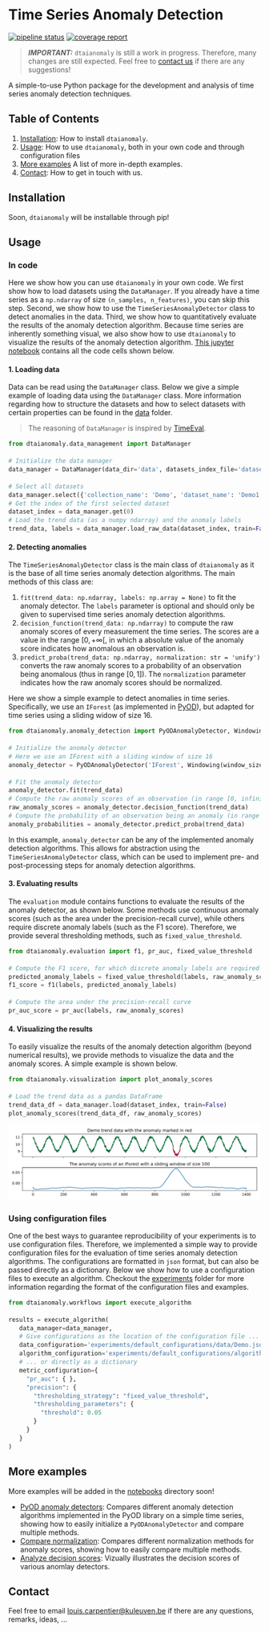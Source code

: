 # Time Series Anomaly Detection

[![pipeline status](https://gitlab.kuleuven.be/u0143709/time-series-anomaly-detection/badges/main/pipeline.svg)](https://gitlab.kuleuven.be/u0143709/time-series-anomaly-detection/-/commits/main)
[![coverage report](https://gitlab.kuleuven.be/u0143709/time-series-anomaly-detection/badges/main/coverage.svg)](https://gitlab.kuleuven.be/u0143709/time-series-anomaly-detection/-/commits/main)

> **_IMPORTANT:_** `dtaianomaly` is still a work in progress. Therefore, many changes 
> are still expected. Feel free to [contact us](#contact) if there are any suggestions!

A simple-to-use Python package for the development and analysis of time series anomaly 
detection techniques. 

## Table of Contents
1. [Installation](#installation): How to install `dtaianomaly`.
2. [Usage](#usage): How to use `dtaianomaly`, both in your own code and through configuration files
3. [More examples](#more-examples) A list of more in-depth examples. 
4. [Contact](#contact): How to get in touch with us.

## Installation

Soon, `dtaianomaly` will be installable through pip!

## Usage

### In code

Here we show how you can use `dtaianomaly` in your own code. We first show how to load 
datasets using the `DataManager`. If you already have a time series as a `np.ndarray`
of size `(n_samples, n_features)`, you can skip this step. Second, we show how to use 
the `TimeSeriesAnomalyDetector` class to detect anomalies in the data. Third, we 
show how to quantitatively evaluate the results of the anomaly detection algorithm.
Because time series are inherently something visual, we also show how to use `dtaianomaly`
to visualize the results of the anomaly detection algorithm. [This jupyter notebook](notebooks/README_demo.ipynb)
contains all the code cells shown below.

#### 1. Loading data

Data can be read using the `DataManager` class. Below we give a simple example of loading 
data using the `DataManager` class. More information regarding how to structure the datasets 
and how to select datasets with certain properties can be found in the [data](data) folder.

> The reasoning of `DataManager` is inspired by [TimeEval](https://github.com/HPI-Information-Systems/TimeEval/tree/main).

```python
from dtaianomaly.data_management import DataManager

# Initialize the data manager
data_manager = DataManager(data_dir='data', datasets_index_file='datasets.csv')

# Select all datasets
data_manager.select({'collection_name': 'Demo', 'dataset_name': 'Demo1'}) 
# Get the index of the first selected dataset
dataset_index = data_manager.get(0)  
# Load the trend data (as a numpy ndarray) and the anomaly labels
trend_data, labels = data_manager.load_raw_data(dataset_index, train=False)
```

#### 2. Detecting anomalies

The `TimeSeriesAnomalyDetector` class is the main class of `dtaianomaly` as it is the base
of all time series anomaly detection algorithms. The main methods of this class are:

1. `fit(trend_data: np.ndarray, labels: np.array = None)` to fit the anomaly detector. The 
   `labels`  parameter is optional and should only be given to supervised time series anomaly 
    detection algorithms. 
2. `decision_function(trend_data: np.ndarray)` to compute the raw anomaly scores of every 
   measurement the time series. The scores are a value in the range $[0, +\infty[$, in which 
   a absolute value of the anomaly score indicates how anomalous an observation is. 
3. `predict_proba(trend_data: np.ndarray, normalization: str = 'unify')` converts the raw
   anomaly scores to a probability of an observation being anomalous (thus in range $[0, 1]$). The `normalization` 
   parameter indicates how the raw anomaly scores should be normalized.

Here we show a simple example to detect anomalies in time series. Specifically, we use an 
`IForest` (as implemented in [PyOD](https://github.com/yzhao062/pyod)), but adapted for 
time series using a sliding widow of size 16. 

```python
from dtaianomaly.anomaly_detection import PyODAnomalyDetector, Windowing

# Initialize the anomaly detector
# Here we use an IForest with a sliding window of size 16
anomaly_detector = PyODAnomalyDetector('IForest', Windowing(window_size=100))

# Fit the anomaly detector 
anomaly_detector.fit(trend_data)
# Compute the raw anomaly scores of an observation (in range [0, infinity])
raw_anomaly_scores = anomaly_detector.decision_function(trend_data)
# Compute the probability of an observation being an anomaly (in range [0, 1])
anomaly_probabilities = anomaly_detector.predict_proba(trend_data)
```

In this example, `anomaly_detector` can be any of the implemented anomaly detection algorithms.
This allows for abstraction using the `TimeSeriesAnomalyDetector` class, which can be used to 
implement pre- and post-processing steps for anomaly detection algorithms.

#### 3. Evaluating results

The `evaluation` module contains functions to evaluate the results of the anomaly detector, as
shown below. Some methods use continuous anomaly scores (such as the area under the precision-recall
curve), while others require discrete anomaly labels (such as the F1 score). Therefore, we provide
several thresholding methods, such as `fixed_value_threshold`. 

```python
from dtaianomaly.evaluation import f1, pr_auc, fixed_value_threshold

# Compute the F1 score, for which discrete anomaly labels are required
predicted_anomaly_labels = fixed_value_threshold(labels, raw_anomaly_scores)
f1_score = f1(labels, predicted_anomaly_labels)

# Compute the area under the precision-recall curve
pr_auc_score = pr_auc(labels, raw_anomaly_scores)
```

#### 4. Visualizing the results

To easily visualize the results of the anomaly detection algorithm (beyond numerical results), 
we provide methods to visualize the data and the anomaly scores. A simple example is shown below.

```python
from dtaianomaly.visualization import plot_anomaly_scores

# Load the trend data as a pandas DataFrame
trend_data_df = data_manager.load(dataset_index, train=False)
plot_anomaly_scores(trend_data_df, raw_anomaly_scores)
```
![Anomaly scores](notebooks/README_demo.svg)

### Using configuration files

One of the best ways to guarantee reproducibility of your experiments is to use configuration
files. Therefore, we implemented a simple way to provide configuration files for the evaluation
of time series anomaly detection algorithms. The configurations are formatted in `json` format, 
but can also be passed directly as a dictionary. Below we show how to use a configuration files to 
execute an algorithm. Checkout the [experiments](experiments) folder for more information regarding
the format of the configuration files and examples.

```python
from dtaianomaly.workflows import execute_algorithm

results = execute_algorithm(
   data_manager=data_manager,
   # Give configurations as the location of the configuration file ...
   data_configuration='experiments/default_configurations/data/Demo.json',
   algorithm_configuration='experiments/default_configurations/algorithm/iforest.json',
   # ... or directly as a dictionary
   metric_configuration={
     "pr_auc": { },
     "precision": {
       "thresholding_strategy": "fixed_value_threshold",
       "thresholding_parameters": {
         "threshold": 0.05
       }
     }
   }
)
`````

## More examples
More examples will be added in the [notebooks](notebooks) directory soon!
- [PyOD anomaly detectors](notebooks/pyod_anomaly_detectors.ipynb): Compares different anomaly detection algorithms 
  implemented in the PyOD library on a simple time series, showing how to easily initialize a `PyODAnomalyDetector` 
  and compare multiple methods. 
- [Compare normalization](notebooks/compare_normalization.ipynb): Compares different normalization 
  methods for anomaly scores, showing how to easily compare multiple methods.
- [Analyze decision scores](notebooks/analyze_decision_scores.ipynb): Vizually illustrates the decision
  scores of various anomlay detectors.

## Contact
Feel free to email [louis.carpentier@kuleuven.be](mailto:louis.carpentier@kuleuven.be) if 
there are any questions, remarks, ideas, ...
